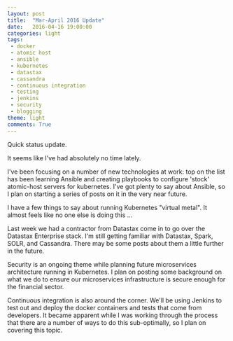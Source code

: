 ```yaml
---
layout: post
title:  "Mar-April 2016 Update"
date:   2016-04-16 19:00:00
categories: light
tags:
 - docker
 - atomic host
 - ansible
 - kubernetes
 - datastax
 - cassandra
 - continuous integration
 - testing
 - jenkins
 - security
 - blogging
theme: light
comments: True
---
```


Quick status update.

It seems like I've had absolutely no time lately.

I've been focusing on a number of new technologies at work: top on the list has been learning Ansible and creating playbooks to configure 'stock' atomic-host servers for kubernetes. I've got plenty to say about Ansible, so I plan on starting a series of posts on it in the very near future.

I have a few things to say about running Kubernetes "virtual metal". It almost feels like no one else is doing this ... 

Last week we had a contractor from Datastax come in to go over the Datastax Enterprise stack. I'm still getting familiar with Datastax, Spark, SOLR, and Cassandra. There may be some posts about them a little further in the future.

Security is an ongoing theme while planning future microservices architecture running in  Kubernetes. I plan on posting some background on what we do to ensure our microservices infrastructure is secure enough for the financial sector.

Continuous integration is also around the corner. We'll be using Jenkins to test out and deploy the docker containers and tests that come from developers. It became apparent while I was working through the process that there are a number of ways to do this sub-optimally, so I plan on covering this topic.

